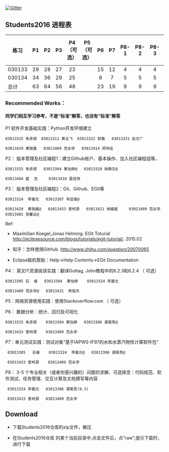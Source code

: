 
[![Gitter](https://badges.gitter.im/Py03013052/Students2016.svg)](https://gitter.im/Py03013052/Students2016?utm_source=badge&utm_medium=badge&utm_campaign=pr-badge)

## Students2016 进程表

|  练习            | P1  | P2  | P3  | P4（可选）| P5（可选）      | P6  | P7  |P8-1 |P8-2 |P8-3 |P8-4（可选）|P8-5（可选） |
| ------ |:---:|:---:|:---:|:------:|:--------:|:---:|:---:|:---:|:---:|:---:|:-------:|---------:|
| 030133 | 29  | 28  | 27  |  23    |          |  15  | 12  | 4  |  4  |  4  |         |          |
| 030134 | 34  | 36  | 29  |  25    |          |  8  |  7  |  5  | 5  |  5  |         |          |
|  合计     | 63  | 64 | 56 |  48   |          |  23  |  19  |  9 | 9  | 9  |         |          |

### Recommended Works： 

#### 同学们相互学习参考，不是“标准”解答，也没有“标准”解答

P1 软件开发基础实践：Python开发环境建立

    03013315 朱彦祺  03013311 黄业飞  03013322 郭嘉   03013331 赵文广

    03013429 黄驰晨   03013409 范永学   03013414 郑伟佳

P2： 版本管理及社区编程1：建立Github账户、基本操作、加入社区编程组等，

    03013315 朱彦祺   03013304 黄怡婷@   03013310 徐静文@

    03013404 葛  浩     03013410 扈佳玮

P3： 版本管理及社区编程2：Git、Github、EGit等

    03013324  李晨光   03013307 韦佳菊@

    03013429  黄驰晨@   03013433 曾柯源   03013421 徐媛媛     03013409 范永学    03013401 张馨云@

Ref:

* Maximilian Koegel,Jonas Helming. EGit Toturial http://eclipsesource.com/blogs/tutorials/egit-tutorial/. 2015.02

* 知乎：怎样使用GitHub. http://www.zhihu.com/question/20070065

* Eclipse联机帮助：Help->Help Contents->EGit Documentation

P4： 英文IT资源阅读实践：翻译Guttag, John教程中的6.2.3和6.2.4 （ 可选）

    03013305 石  睿   03013304  黄怡婷    03013324 李晨光

    03013409 范永学@   03013431  熊铭杰

P5：网络资源使用实践：使用Stackoverflow.com （ 可选） 

P6： 数据分析：统计、回归及可视化

	03013315 朱彦祺    03013304 黄怡婷   03013306 谭美秀@
    
    03013433 曾柯源    03013409 范永学

P7：单元测试实践：测试对象“基于IAPWS-IF97的水和水蒸汽物性计算软件包”

	 03013305   石睿    03013324  李晨光@   03013306 谭美秀@
	 
	 03013433 曾柯源 	 03013409 范永学

P8： 3-5 个专业相关（或者你感兴趣的）问题的求解、可选择含：代码规范、软件测试、任务管理、交互计算及文档撰写等内容

     03013324 李晨光   03013306 谭美秀(8.3)
     
     03013433 曾柯源 	03013409 范永学

## Download 

* 下载Students2016仓库的zip文件，解压

* 在Students2016仓库 的某个当前目录中,点击文件后，点”raw",提示下载时，进行下载
